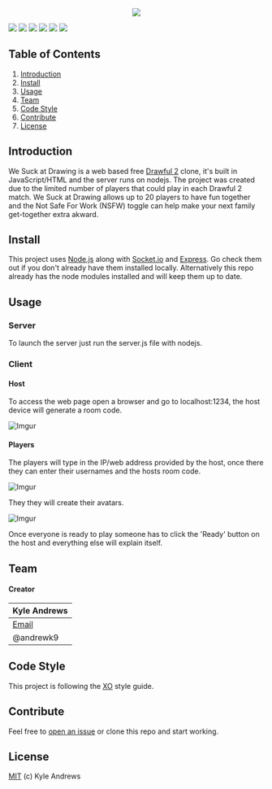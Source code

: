 <p align="center">
<a href="#"><img src="http://i.imgur.com/3NsWWYU.png"/></a>

<a href="https://travis-ci.org/AndrewK9/We-Suck-at-Drawing"><img src="https://img.shields.io/badge/build-passing-brightgreen.svg?style=flat-square"/></a>
<a href="https://nodejs.org/en/"><img src="https://img.shields.io/badge/platform-Node.js-brightgreen.svg?style=flat-square"/></a>
<a href="#install"><img src="https://img.shields.io/badge/dependencies-up%20to%20date-brightgreen.svg?style=flat-square"/></a>
<a href="https://github.com/sindresorhus/xo"><img src="https://img.shields.io/badge/code%20style-XO-5ed9c7.svg?style=flat-square"/></a>
<a href="https://github.com/AndrewK9/We-Suck-at-Drawing/issues"><img src="https://img.shields.io/badge/issues-0%20open-brightgreen.svg?style=flat-square"/></a>
<a href="https://github.com/AndrewK9/We-Suck-at-Drawing/blob/master/LICENSE"><img src="https://img.shields.io/badge/license-MIT-lightgray.svg?style=flat-square"/></a>
</p>

## Table of Contents
1. [Introduction](#introduction)
1. [Install](#install)
1. [Usage](#usage)
1. [Team](#team)
1. [Code Style](#code-style)
1. [Contribute](#contribute)
1. [License](#license)

## Introduction
We Suck at Drawing is a web based free [Drawful 2](http://jackboxgames.com/project/drawful2/) clone, it's built in JavaScript/HTML and the server runs on nodejs. The project was created due to the limited number of players that could play in each Drawful 2 match. We Suck at Drawing allows up to 20 players to have fun together and the Not Safe For Work (NSFW) toggle can help make your next family get-together extra akward.

## Install
This project uses [Node.js](https://nodejs.org/en/) along with [Socket.io](http://www.socket.io) and [Express](http://www.expressjs.com). Go check them out if you don't already have them installed locally. Alternatively this repo already has the node modules installed and will keep them up to date.

## Usage
### Server
To launch the server just run the server.js file with nodejs.

### Client
#### Host
To access the web page open a browser and go to localhost:1234, the host device will generate a room code.

![Imgur](http://i.imgur.com/7X995Ap.png)

#### Players
The players will type in the IP/web address provided by the host, once there they can enter their usernames and the hosts room code.

![Imgur](http://i.imgur.com/L67vH3K.png)

They they will create their avatars.

![Imgur](http://i.imgur.com/A3A3RFP.png)

Once everyone is ready to play someone has to click the 'Ready' button on the host and everything else will explain itself.

## Team
#### Creator

Kyle Andrews |
|-----|
| [Email](andrewskyle28@gmail.com) |
| @andrewk9 |

## Code Style
This project is following the [XO](https://github.com/sindresorhus/xo) style guide.


## Contribute
Feel free to [open an issue](https://github.com/AndrewK9/Resort-Visualizer/issues) or clone this repo and start working.

## License
[MIT](https://github.com/AndrewK9/Simple-Web-Chat/blob/master/LICENSE) (c) Kyle Andrews
